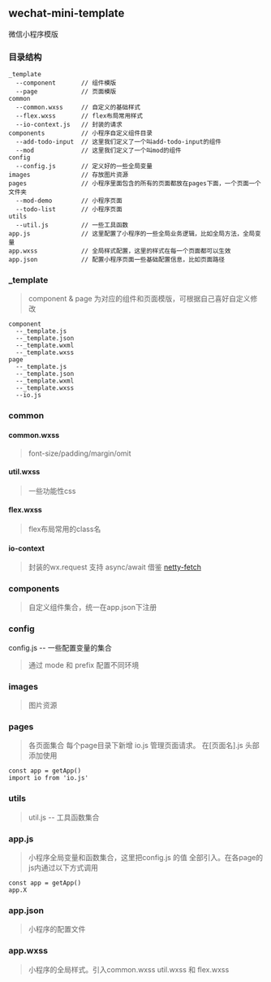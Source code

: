 ## wechat-mini-template
微信小程序模版

### 目录结构
```
_template
  --component       // 组件模版
  --page            // 页面模版 
common
  --common.wxss     // 自定义的基础样式
  --flex.wxss       // flex布局常用样式
  --io-context.js   // 封装的请求
components          // 小程序自定义组件目录
  --add-todo-input  // 这里我们定义了一个叫add-todo-input的组件
  --mod             // 这里我们定义了一个叫mod的组件
config
  --config.js       // 定义好的一些全局变量
images              // 存放图片资源
pages               // 小程序里面包含的所有的页面都放在pages下面，一个页面一个文件夹
  --mod-demo        // 小程序页面
  --todo-list       // 小程序页面
utils
  --util.js         // 一些工具函数
app.js              // 这里配置了小程序的一些全局业务逻辑，比如全局方法，全局变量
app.wxss            // 全局样式配置，这里的样式在每一个页面都可以生效
app.json            // 配置小程序页面一些基础配置信息，比如页面路径
```

### _template
> component & page 为对应的组件和页面模版，可根据自己喜好自定义修改

```
component
  --_template.js
  --_template.json
  --_template.wxml
  --_template.wxss
page
  --_template.js
  --_template.json
  --_template.wxml
  --_template.wxss
  --io.js
```

### common

#### common.wxss 
> font-size/padding/margin/omit

#### util.wxss 
> 一些功能性css

#### flex.wxss 
> flex布局常用的class名

#### io-context
> 封装的wx.request 支持 async/await 借鉴 [netty-fetch](https://www.npmjs.com/package/natty-fetch)

### components

> 自定义组件集合，统一在app.json下注册

### config

config.js -- 一些配置变量的集合

> 通过 mode 和 prefix 配置不同环境

### images
> 图片资源

### pages

> 各页面集合
> 每个page目录下新增 io.js 管理页面请求。
> 在[页面名].js 头部添加使用
```
const app = getApp()
import io from 'io.js'
```

### utils

> util.js -- 工具函数集合

### app.js

> 小程序全局变量和函数集合，这里把config.js 的值 全部引入。在各page的js内通过以下方式调用 
```
const app = getApp()
app.X 
```

### app.json

> 小程序的配置文件

### app.wxss 

> 小程序的全局样式。引入common.wxss util.wxss 和 flex.wxss

